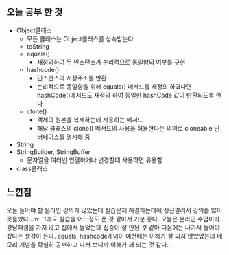 ## 오늘 공부 한 것

- Object클래스
    - 모든 클래스는 Object클래스를 상속받는다.
    - toString
    - equals()
        - 재정의하여 두 인스턴스가 논리적으로 동일함의 여부를 구현
    - hashcode()
        - 인스턴스의 저장주소를 반환
        - 논리적으로 동일함을 위해 equals() 메서드를 재정의 하였다면 hashCode()메서드도 재정의 하여 동일한 hashCode 값이 반환되도록 한다
    - clone()
        - 객체의 원본을 복제하는데 사용하는 메서드
        - 해당 클래스의 clone() 메서드의 사용을 허용한다는 의미로 cloneable 인터페이스를 명시해 줌
- String
- StringBuilder, StringBuffer
    - 문자열을 여러번 연결하거나 변경할때 사용하면 유용함
- class클래스

## 느낀점

오늘 들어야 할 온라인 강의가 많았는데 실습문제 해결하는데에 정신팔려서 강의를 많이 못들었다...ㅠ 그래도 실습을 어느정도 푼 것 같아서 기분 좋다. 
오늘은 온라인 수업이라 강남패캠을 가지 않고 집에서 들었는데 집중이 잘 안된 것 같아 다음에는 나가서 들어야 겠다는 생각이 든다. equals, hashcode개념이 예전에는 이해가 잘 되지 않았었는데 메모리 개념을 확실히 공부하고 나서 보니까 이해가 꽤 되는 것 같다. 


